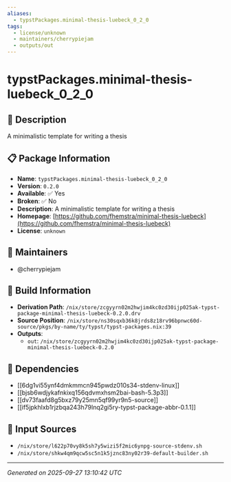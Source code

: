 ```yaml
---
aliases:
  - typstPackages.minimal-thesis-luebeck_0_2_0
tags:
  - license/unknown
  - maintainers/cherrypiejam
  - outputs/out
---
```


# typstPackages.minimal-thesis-luebeck_0_2_0

## 📝 Description

A minimalistic template for writing a thesis

## 📋 Package Information

- **Name**: `typstPackages.minimal-thesis-luebeck_0_2_0`
- **Version**: `0.2.0`
- **Available**: ✅ Yes
- **Broken**: ✅ No
- **Description**: A minimalistic template for writing a thesis
- **Homepage**: [https://github.com/fhemstra/minimal-thesis-luebeck](https://github.com/fhemstra/minimal-thesis-luebeck)
- **License**: `unknown`
## 👥 Maintainers

- @cherrypiejam


## 🔧 Build Information

- **Derivation Path**: `/nix/store/zcgyyrn02m2hwjim4kc0zd30ijp025ak-typst-package-minimal-thesis-luebeck-0.2.0.drv`
- **Source Position**: `/nix/store/ns30sqxb36k8jrds8z18rv96bpnwc60d-source/pkgs/by-name/ty/typst/typst-packages.nix:39`
- **Outputs**:
  - `out`:  `/nix/store/zcgyyrn02m2hwjim4kc0zd30ijp025ak-typst-package-minimal-thesis-luebeck-0.2.0`

## 🔗 Dependencies

- [[6dg1vi55ynf4dmkmmcn945pwdz010s34-stdenv-linux]]
- [[bjsb6wdjykafnkixq156qdvmxhsm2bai-bash-5.3p3]]
- [[dv73faafd8g5bxz79y25mn5qf99yr9n5-source]]
- [[if5jpkhlxb1rjzbqa243h79lnq2gi5ry-typst-package-abbr-0.1.1]]

## 📁 Input Sources

- `/nix/store/l622p70vy8k5sh7y5wizi5f2mic6ynpg-source-stdenv.sh`
- `/nix/store/shkw4qm9qcw5sc5n1k5jznc83ny02r39-default-builder.sh`

---
*Generated on 2025-09-27 13:10:42 UTC*
